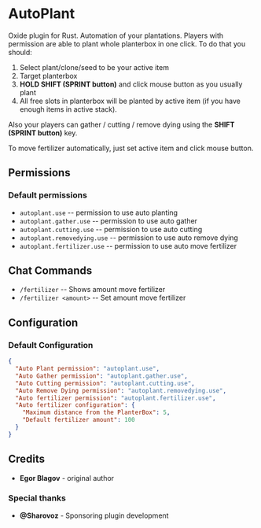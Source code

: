 # AutoPlant

Oxide plugin for Rust. Automation of your plantations.
Players with permission are able to plant whole planterbox in one click. To do that you should:

1. Select plant/clone/seed to be your active item
2. Target planterbox
3. **HOLD SHIFT (SPRINT button)** and click mouse button as you usually plant
4. All free slots in planterbox will be planted by active item (if you have enough items in active stack).

Also your players can gather / cutting / remove dying using the **SHIFT (SPRINT button)** key.

To move fertilizer automatically, just set active item and click mouse button.

## Permissions

### Default permissions

- `autoplant.use` -- permission to use auto planting
- `autoplant.gather.use` -- permission to use auto gather
- `autoplant.cutting.use` -- permission to use auto cutting
- `autoplant.removedying.use` -- permission to use auto remove dying
- `autoplant.fertilizer.use` -- permission to use auto move fertilizer

## Chat Commands

- `/fertilizer` -- Shows amount move fertilizer
- `/fertilizer <amount>` -- Set amount move fertilizer

## Configuration

### Default Configuration

```json  
{
  "Auto Plant permission": "autoplant.use",
  "Auto Gather permission": "autoplant.gather.use",
  "Auto Cutting permission": "autoplant.cutting.use",
  "Auto Remove Dying permission": "autoplant.removedying.use",
  "Auto fertilizer permission": "autoplant.fertilizer.use",
  "Auto fertilizer configuration": {
    "Maximum distance from the PlanterBox": 5,
    "Default fertilizer amount": 100
  }
}
```  

## Credits

- **Egor Blagov** - original author

### Special thanks

- **@Sharovoz** - Sponsoring plugin development
